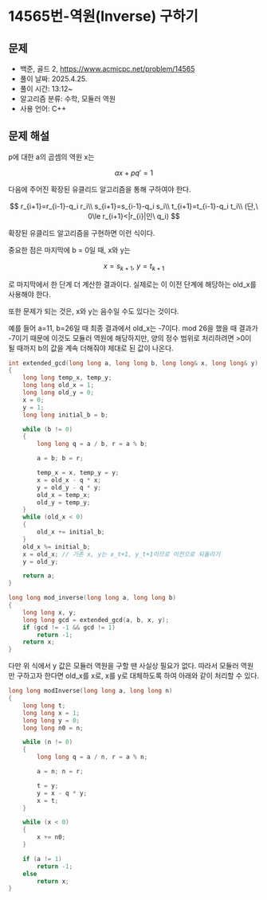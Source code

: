 # 14565번-역원(Inverse) 구하기

## 문제

- 백준, 골드 2, https://www.acmicpc.net/problem/14565
- 풀이 날짜: 2025.4.25.
- 풀이 시간: 13:12~
- 알고리즘 분류: 수학, 모듈러 역원
- 사용 언어: C++

## 문제 해설

p에 대한 a의 곱셈의 역원 x는

$$
ax+pq'=1
$$

다음에 주어진 확장된 유클리드 알고리즘을 통해 구하여야 한다.

$$
r_{i+1}=r_{i-1}-q_i r_i\\
s_{i+1}=s_{i-1}-q_i s_i\\
t_{i+1}=t_{i-1}-q_i t_i\\
(단,\ 0\le r_{i+1}<|r_{i}|인\ q_i)
$$

확장된 유클리드 알고리즘을 구현하면 이런 식이다.

중요한 점은 마지막에 b = 0일 때, x와 y는

$$
x = s_{k+1},\ y=t_{k+1}
$$

로 마지막에서 한 단계 더 계산한 결과이다. 실제로는 이 이전 단계에 해당하는 old_x를 사용해야 한다.

또한 문제가 되는 것은, x와 y는 음수일 수도 있다는 것이다.

예를 들어 a=11, b=26일 때 최종 결과에서 old_x는 -7이다. mod 26을 했을 때 결과가 -7이기 때문에 이것도 모듈러 역원에 해당하지만, 양의 정수 범위로 처리하려면 >0이 될 때까지 b의 값을 계속 더해줘야 제대로 된 값이 나온다.

```cpp
int extended_gcd(long long a, long long b, long long& x, long long& y)
{
    long long temp_x, temp_y;
    long long old_x = 1;
    long long old_y = 0;
    x = 0;
    y = 1;
    long long initial_b = b;

    while (b != 0)
    {
        long long q = a / b, r = a % b;

        a = b; b = r;

        temp_x = x, temp_y = y;
        x = old_x - q * x;
        y = old_y - q * y;
        old_x = temp_x;
        old_y = temp_y;
    }
    while (old_x < 0)
    {
        old_x += initial_b;
    }
    old_x %= initial_b;
    x = old_x; // 기존 x, y는 x_t+1, y_t+1이므로 이전으로 되돌리기
    y = old_y;

    return a;
}

long long mod_inverse(long long a, long long b)
{
    long long x, y;
    long long gcd = extended_gcd(a, b, x, y);
    if (gcd != -1 && gcd != 1)
        return -1;
    return x;
}
```

다만 위 식에서 y 값은 모듈러 역원을 구할 땐 사실상 필요가 없다. 따라서 모듈러 역원만 구하고자 한다면 old_x를 x로, x를 y로 대체하도록 하여 아래와 같이 처리할 수 있다.

```cpp
long long modInverse(long long a, long long n)
{
    long long t;
    long long x = 1;
    long long y = 0;
    long long n0 = n;

    while (n != 0)
    {
        long long q = a / n, r = a % n;

        a = n; n = r;

        t = y;
        y = x - q * y;
        x = t;
    }

    while (x < 0)
    {
        x += n0;
    }

    if (a != 1)
        return -1;
    else
        return x;
}
```
